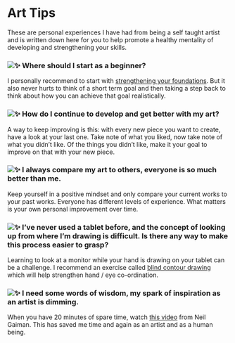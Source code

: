 # Art Tips

These are personal experiences I have had from being a self taught artist and is written down here for you to help promote a healthy mentality of developing and strengthening your skills.

### ![✨](https://s.w.org/images/core/emoji/2.2.1/svg/2728.svg) Where should I start as a beginner?
I personally recommend to start with [strengthening your foundations](http://drawabox.com/).
But it also never hurts to think of a short term goal and then taking a step
back to think about how you can achieve that goal realistically.

### ![✨](https://s.w.org/images/core/emoji/2.2.1/svg/2728.svg) How do I continue to develop and get better with my art?
A way to keep improving is this: with every new piece you want to create, have
a look at your last one. Take note of what you liked, now take note of what you
didn’t like. Of the things you didn’t like, make it your goal to improve on
that with your new piece.

### ![✨](https://s.w.org/images/core/emoji/2.2.1/svg/2728.svg) I always compare my art to others, everyone is so much better than me.
Keep yourself in a positive mindset and only compare your current works to your
past works. Everyone has different levels of experience. What matters is your
own personal improvement over time.

### ![✨](https://s.w.org/images/core/emoji/2.2.1/svg/2728.svg) I’ve never used a tablet before, and the concept of looking up from where I’m drawing is difficult. Is there any way to make this process easier to grasp?
Learning to look at a monitor while your hand is drawing on your tablet can be a
challenge. I recommend an exercise called [blind contour drawing](https://en.wikipedia.org/wiki/Blind_contour_drawing)
which will help strengthen hand / eye co-ordination.

### ![✨](https://s.w.org/images/core/emoji/2.2.1/svg/2728.svg) I need some words of wisdom, my spark of inspiration as an artist is dimming.
When you have 20 minutes of spare time, watch [this video](https://www.youtube.com/watch?v=plWexCID-kA)
from Neil Gaiman. This has saved me time and again as an artist and as a human being.
